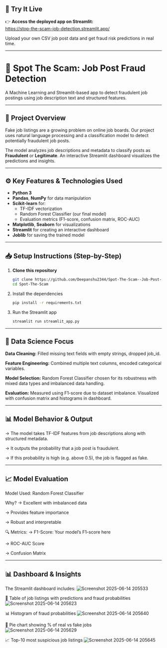 ## 🚀 Try It Live  

👉 **Access the deployed app on Streamlit:**  
https://stop-the-scam-job-detection.streamlit.app/

Upload your own CSV job post data and get fraud risk predictions in real time.

---

# 🚨 Spot The Scam: Job Post Fraud Detection

A Machine Learning and Streamlit-based app to detect fraudulent job postings using job description text and structured features.

---

## 📖 Project Overview

Fake job listings are a growing problem on online job boards. Our project uses natural language processing and a classification model to detect potentially fraudulent job posts.  

The model analyzes job descriptions and metadata to classify posts as **Fraudulent** or **Legitimate**. An interactive Streamlit dashboard visualizes the predictions and insights.

---

## ⚙️ Key Features & Technologies Used

- **Python 3**
- **Pandas**, **NumPy** for data manipulation
- **Scikit-learn** for:
  - TF-IDF vectorization  
  - Random Forest Classifier (our final model)  
  - Evaluation metrics (F1-score, confusion matrix, ROC-AUC)
- **Matplotlib**, **Seaborn** for visualizations
- **Streamlit** for creating an interactive dashboard
- **Joblib** for saving the trained model

---

## 📥 Setup Instructions (Step-by-Step)

1. **Clone this repository**
   ```bash
   git clone https://github.com/Deepanshu2344/Spot-The-Scam--Job-Post-Detection.git
   cd Spot-The-Scam
2. Install the dependencies
    ```bash
   pip install -r requirements.txt
3. Run the Streamlit app
   ```bash
   streamlit run streamlit_app.py

---

## 📌 Data Science Focus

**Data Cleaning:** Filled missing text fields with empty strings, dropped job_id.

**Feature Engineering:** Combined multiple text columns, encoded categorical variables.

**Model Selection:** Random Forest Classifier chosen for its robustness with mixed data types and imbalanced data handling.

**Evaluation:** Measured using F1-score due to dataset imbalance. Visualized with confusion matrix and histograms in dashboard.

---

## 📊 Model Behavior & Output
->  The model takes TF-IDF features from job descriptions along with structured metadata.

-> It outputs the probability that a job post is fraudulent.

-> If this probability is high (e.g. above 0.5), the job is flagged as fake.

---

## 📈 Model Evaluation
Model Used: Random Forest Classifier

Why?
-> Excellent with imbalanced data

-> Provides feature importance

-> Robust and interpretable

🔍 Metrics:
-> F1-Score: Your model’s F1-score here

-> ROC-AUC Score

-> Confusion Matrix

---

## 📊 Dashboard & Insights
The Streamlit dashboard includes:
![Screenshot 2025-06-14 205533](https://github.com/user-attachments/assets/de045b5d-ab36-4fb5-923e-36f853b6a95e)

📑 Table of job listings with predictions and fraud probabilities
![Screenshot 2025-06-14 205623](https://github.com/user-attachments/assets/5b23db9f-c4a8-442d-ae17-b4630e59adb9)

📊 Histogram of fraud probabilities
![Screenshot 2025-06-14 205640](https://github.com/user-attachments/assets/8260827c-c020-405f-9a46-2ae712626409)

🥧 Pie chart showing % of real vs fake jobs
![Screenshot 2025-06-14 205629](https://github.com/user-attachments/assets/18b12cc0-25de-488a-902f-938890db8faf)

📈 Top-10 most suspicious job listings
![Screenshot 2025-06-14 205645](https://github.com/user-attachments/assets/60e2d8bb-d847-463a-84c0-4ca132348fae)
